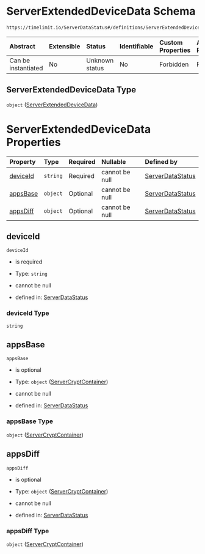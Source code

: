 # ServerExtendedDeviceData Schema

```txt
https://timelimit.io/ServerDataStatus#/definitions/ServerExtendedDeviceData
```



| Abstract            | Extensible | Status         | Identifiable | Custom Properties | Additional Properties | Access Restrictions | Defined In                                                                            |
| :------------------ | :--------- | :------------- | :----------- | :---------------- | :-------------------- | :------------------ | :------------------------------------------------------------------------------------ |
| Can be instantiated | No         | Unknown status | No           | Forbidden         | Forbidden             | none                | [ServerDataStatus.schema.json\*](ServerDataStatus.schema.json "open original schema") |

## ServerExtendedDeviceData Type

`object` ([ServerExtendedDeviceData](serverdatastatus-definitions-serverextendeddevicedata.md))

# ServerExtendedDeviceData Properties

| Property              | Type     | Required | Nullable       | Defined by                                                                                                                                                                                         |
| :-------------------- | :------- | :------- | :------------- | :------------------------------------------------------------------------------------------------------------------------------------------------------------------------------------------------- |
| [deviceId](#deviceid) | `string` | Required | cannot be null | [ServerDataStatus](serverdatastatus-definitions-serverextendeddevicedata-properties-deviceid.md "https://timelimit.io/ServerDataStatus#/definitions/ServerExtendedDeviceData/properties/deviceId") |
| [appsBase](#appsbase) | `object` | Optional | cannot be null | [ServerDataStatus](serverdatastatus-definitions-servercryptcontainer.md "https://timelimit.io/ServerDataStatus#/definitions/ServerExtendedDeviceData/properties/appsBase")                         |
| [appsDiff](#appsdiff) | `object` | Optional | cannot be null | [ServerDataStatus](serverdatastatus-definitions-servercryptcontainer.md "https://timelimit.io/ServerDataStatus#/definitions/ServerExtendedDeviceData/properties/appsDiff")                         |

## deviceId



`deviceId`

* is required

* Type: `string`

* cannot be null

* defined in: [ServerDataStatus](serverdatastatus-definitions-serverextendeddevicedata-properties-deviceid.md "https://timelimit.io/ServerDataStatus#/definitions/ServerExtendedDeviceData/properties/deviceId")

### deviceId Type

`string`

## appsBase



`appsBase`

* is optional

* Type: `object` ([ServerCryptContainer](serverdatastatus-definitions-servercryptcontainer.md))

* cannot be null

* defined in: [ServerDataStatus](serverdatastatus-definitions-servercryptcontainer.md "https://timelimit.io/ServerDataStatus#/definitions/ServerExtendedDeviceData/properties/appsBase")

### appsBase Type

`object` ([ServerCryptContainer](serverdatastatus-definitions-servercryptcontainer.md))

## appsDiff



`appsDiff`

* is optional

* Type: `object` ([ServerCryptContainer](serverdatastatus-definitions-servercryptcontainer.md))

* cannot be null

* defined in: [ServerDataStatus](serverdatastatus-definitions-servercryptcontainer.md "https://timelimit.io/ServerDataStatus#/definitions/ServerExtendedDeviceData/properties/appsDiff")

### appsDiff Type

`object` ([ServerCryptContainer](serverdatastatus-definitions-servercryptcontainer.md))

